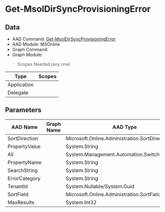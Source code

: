 # Get-MsolDirSyncProvisioningError

## Data

+ AAD Command: [Get-MsolDirSyncProvisioningError](https://docs.microsoft.com/en-us/powershell/module/MSOnline/Get-MsolDirSyncProvisioningError)
+ AAD Module: MSOnline
+ Graph Command: 
+ Graph Module: 

> Scopes Needed (any one)

|Type|Scopes|
|---|---|
|Application||
|Delegate||

## Parameters

|AAD Name|Graph Name|AAD Type|Graph Type|Infos|
|---|---|---|---|---|
|SortDirection||Microsoft.Online.Administration.SortDirection|||
|PropertyValue||System.String|||
|All||System.Management.Automation.SwitchParameter|||
|PropertyName||System.String|||
|SearchString||System.String|||
|ErrorCategory||System.String|||
|TenantId||System.Nullable/System.Guid|||
|SortField||Microsoft.Online.Administration.SortField|||
|MaxResults||System.Int32|||

